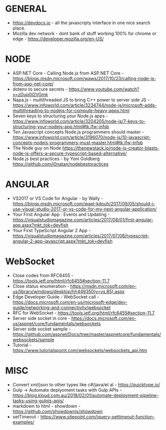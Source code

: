 # GENERAL
* https://devdocs.io - all the javascripty interface in one nice search place.
* Mozilla dev network - dont bank of stuff working 100% for chrome or edge - https://developer.mozilla.org/en-US/

# NODE
* ASP.NET Core - Calling Node.js from ASP.NET Core - https://blogs.msdn.microsoft.com/waws/2017/10/23/calling-node-js-from-asp-net-core/
* dotenv to secure secrets - https://www.youtube.com/watch?v=zDup0I2VGmk
* Napa.js - multithreaded JS to bring C++ power to server side JS - https://www.infoworld.com/article/3234744/node-js/microsoft-adds-multithreading-to-nodejs-for-compute-heavy-apps.html
* Seven keys to structuring your Node.js apps - https://www.infoworld.com/article/3204205/node-js/7-keys-to-structuring-your-nodejs-app.html#tk.ifw-infsb
* Ten Javascript concepts Node.js programmers should master - https://www.infoworld.com/article/3196070/node-js/10-javascript-concepts-nodejs-programmers-must-master.html#tk.ifw-infsb
* The Node guy on Node <https://thenewstack.io/node-js-creator-blasts-node-js-offers-a-secure-typescript-based-alternative/>
* Node.js best practices - by Yoni Goldberg <https://github.com/i0natan/nodebestpractices>


# ANGULAR
* VS2017 or VS Code for Angular - by Wally - https://blogs.msdn.microsoft.com/wael-kdouh/2017/09/05/should-i-use-visual-studio-2017-or-vs-code-for-my-next-angular-application/
* Your First Angular App : Events and Updating - https://visualstudiomagazine.com/articles/2017/08/01/first-angular-app.aspx?mkt_tok=devfish
* Your First TypeScript Angular 2 App - https://visualstudiomagazine.com/articles/2017/07/06/typescript-angular-2-app-javascript.aspx?mkt_tok=devfish

# WebSocket
* Close codes from RFC6455 - https://tools.ietf.org/html/rfc6455#section-11.7
* Close status enumeration - https://msdn.microsoft.com/en-us/library/windows/desktop/hh449350(v=vs.85).aspx
* Edge Developer Guide - WebSocket call - https://docs.microsoft.com/en-us/microsoft-edge/dev-guide/networking-and-connectivity/websocket
* RFC for WebSocket - https://tools.ietf.org/html/rfc6455#section-11.7
* Server side socket in core - https://docs.microsoft.com/en-us/aspnet/core/fundamentals/websockets
* Server side socket sample - https://github.com/aspnet/Docs/tree/master/aspnetcore/fundamentals/websockets/sample
* Tutorial - https://www.tutorialspoint.com/websockets/websockets_api.htm

# MISC
* Convert xml/json to other types like c#/java/et al - https://quicktype.io/
* Gulp -> Automate deplyoment tasks with Gulp APIs - https://blog.kloud.com.au/2018/02/01/automate-deployment-pipeline-tasks-using-gulpjs-apis/
* markdown to html - showdown - https://github.com/showdownjs/showdown
* setTimeout - https://www.sitepoint.com/jquery-settimeout-function-examples/

